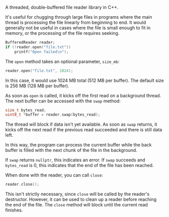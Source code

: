 A threaded, double-buffered file reader library in C++.

It's useful for chugging through large files in programs where the main thread
is processing the file linearly from beginning to end. It would generally not
be useful in cases where the file is small enough to fit in memory, or the
processing of the file requires seeking.

```c++
BufferedReader reader;
if (!reader.open("file.txt"))
    printf("Open failed\n");
```

The `open` method takes an optional parameter, `size_mb`:

```c++
reader.open("file.txt", 1024);
```

In this case, it would use 1024 MB total (512 MB per buffer). The default size
is 256 MB (128 MB per buffer).

As soon as `open` is called, it kicks off the first read on a background
thread. The next buffer can be accessed with the `swap` method:

```c++
size_t bytes_read;
uint8_t *buffer = reader.swap(bytes_read);
```

The thread will block if data isn't yet available. As soon as `swap` returns,
it kicks off the next read if the previous read succeeded and there is still
data left.

In this way, the program can process the current buffer while the back buffer
is filled with the next chunk of the file in the background.

If `swap` returns `nullptr`, this indicates an error. If `swap` succeeds and
`bytes_read` is 0, this indicates that the end of the file has been reached.

When done with the reader, you can call `close`:

```c++
reader.close();
```

This isn't strictly necessary, since `close` will be called by the reader's
destructor. However, it can be used to clean up a reader before reaching the
end of the file. The `close` method will block until the current read finishes.
